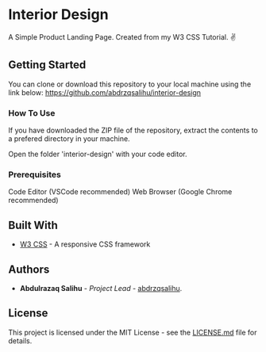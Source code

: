 # Interior Design

A Simple Product Landing Page. Created from my W3 CSS Tutorial. ✌

## Getting Started

You can clone or download this repository to your local machine using the link below:
<https://github.com/abdrzqsalihu/interior-design>

### How To Use

If you have downloaded the ZIP file of the repository, extract the contents to a prefered directory in your machine.

Open the folder 'interior-design' with your code editor.

### Prerequisites

Code Editor (VSCode recommended)
Web Browser (Google Chrome recommended)

## Built With

* [W3 CSS](https://www.w3schools.com/w3css/4/w3.css) - A responsive CSS framework

## Authors

* **Abdulrazaq Salihu** - *Project Lead* - [abdrzqsalihu](https://twitter.com/abdrzqsalihu).

## License

This project is licensed under the MIT License - see the [LICENSE.md](LICENSE.md) file for details.
